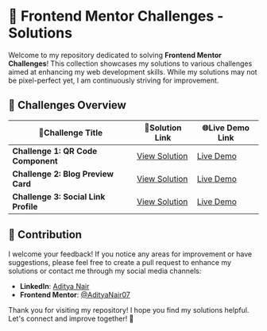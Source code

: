 # 🌟 Frontend Mentor Challenges - Solutions

Welcome to my repository dedicated to solving **Frontend Mentor Challenges**! This collection showcases my solutions to various challenges aimed at enhancing my web development skills. While my solutions may not be pixel-perfect yet, I am continuously striving for improvement.

## 🚀 Challenges Overview

| 🎯Challenge Title                     | 🔗Solution Link                                                                 | 🌐Live Demo Link                                                       |
|-------------------------------------|-------------------------------------------------------------------------------|---------------------------------------------------------------------|
| **Challenge 1: QR Code Component**  | [View Solution](https://www.frontendmentor.io/solutions/qr-code-component-DsqdX8fyja) | [Live Demo](https://front-end-mentor-qrcode-component.netlify.app/) |
| **Challenge 2: Blog Preview Card**  | [View Solution](https://www.frontendmentor.io/solutions/blog-preview-card-solution-6EJIq2F35i) | [Live Demo](https://adityanair07.github.io/frontend-mentor-challenges/blog-preview-card-main/index.html) |
| **Challenge 3: Social Link Profile**  | [View Solution](https://www.frontendmentor.io/solutions/social-links-profile-HMRu_rHslJ) | [Live Demo](https://adityanair07.github.io/frontend-mentor-challenges/social-links-profile-main/index.html) |

## 💬 Contribution

I welcome your feedback! If you notice any areas for improvement or have suggestions, please feel free to create a pull request to enhance my solutions or contact me through my social media channels:

- **LinkedIn**: [Aditya Nair](https://www.linkedin.com/in/aditya-nair-766875229/)  
- **Frontend Mentor**: [@AdityaNair07](https://www.frontendmentor.io/profile/AdityaNair07)

Thank you for visiting my repository! I hope you find my solutions helpful. Let's connect and improve together! 🤝
